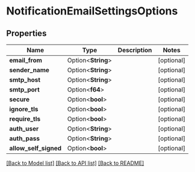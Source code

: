 # NotificationEmailSettingsOptions

## Properties

Name | Type | Description | Notes
------------ | ------------- | ------------- | -------------
**email_from** | Option<**String**> |  | [optional]
**sender_name** | Option<**String**> |  | [optional]
**smtp_host** | Option<**String**> |  | [optional]
**smtp_port** | Option<**f64**> |  | [optional]
**secure** | Option<**bool**> |  | [optional]
**ignore_tls** | Option<**bool**> |  | [optional]
**require_tls** | Option<**bool**> |  | [optional]
**auth_user** | Option<**String**> |  | [optional]
**auth_pass** | Option<**String**> |  | [optional]
**allow_self_signed** | Option<**bool**> |  | [optional]

[[Back to Model list]](../README.md#documentation-for-models) [[Back to API list]](../README.md#documentation-for-api-endpoints) [[Back to README]](../README.md)


